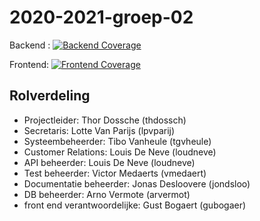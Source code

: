 # 2020-2021-groep-02
Backend  :   [![Backend Coverage](https://sel2-2.ugent.be/sonar/api/project_badges/measure?project=sonar-test&metric=coverage)](https://sel2-2.ugent.be/sonar/dashboard?id=sonar-test)

Frontend: [![Frontend Coverage](https://sel2-2.ugent.be/sonar/api/project_badges/measure?project=Frontend&metric=coverage)](https://sel2-2.ugent.be/sonar/dashboard?id=Frontend)

## Rolverdeling
* Projectleider: Thor Dossche (thdossch)
* Secretaris: Lotte Van Parijs (lpvparij)
* Systeembeheerder: Tibo Vanheule (tgvheule)
* Customer Relations: Louis De Neve (loudneve)
* API beheerder: Louis De Neve (loudneve)
* Test beheerder: Victor Medaerts (vmedaert)
* Documentatie beheerder: Jonas Desloovere (jondsloo)
* DB beheerder: Arno Vermote (arvermot)
* front end verantwoordelijke: Gust Bogaert (gubogaer)
